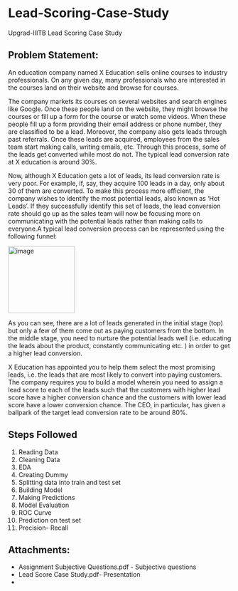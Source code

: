 # Lead-Scoring-Case-Study
Upgrad-IIITB Lead Scoring Case Study

## Problem Statement:

An education company named X Education sells online courses to industry professionals. On any given day, many professionals who are interested in the courses land on their website and browse for courses. 

The company markets its courses on several websites and search engines like Google. Once these people land on the website, they might browse the courses or fill up a form for the course or watch some videos. When these people fill up a form providing their email address or phone number, they are classified to be a lead. Moreover, the company also gets leads through past referrals. Once these leads are acquired, employees from the sales team start making calls, writing emails, etc. Through this process, some of the leads get converted while most do not. The typical lead conversion rate at X education is around 30%. 

Now, although X Education gets a lot of leads, its lead conversion rate is very poor. For example, if, say, they acquire 100 leads in a day, only about 30 of them are converted. To make this process more efficient, the company wishes to identify the most potential leads, also known as ‘Hot Leads’. If they successfully identify this set of leads, the lead conversion rate should go up as the sales team will now be focusing more on communicating with the potential leads rather than making calls to everyone.A typical lead conversion process can be represented using the following funnel:

<img width="150" alt="image" src="https://user-images.githubusercontent.com/65652207/196208881-71e2b08f-7f6c-4b91-899a-f29991894e89.png">

As you can see, there are a lot of leads generated in the initial stage (top) but only a few of them come out as paying customers from the bottom. In the middle stage, you need to nurture the potential leads well (i.e. educating the leads about the product, constantly communicating etc. ) in order to get a higher lead conversion.

X Education has appointed you to help them select the most promising leads, i.e. the leads that are most likely to convert into paying customers. The company requires you to build a model wherein you need to assign a lead score to each of the leads such that the customers with higher lead score have a higher conversion chance and the customers with lower lead score have a lower conversion chance. The CEO, in particular, has given a ballpark of the target lead conversion rate to be around 80%.

## Steps Followed
1. Reading Data
2. Cleaning Data
3. EDA
4. Creating Dummy 
5. Splitting data into train and test set
6. Building Model
7. Making Predictions
8. Model Evaluation
9. ROC Curve
10. Prediction on test set
11. Precision- Recall

## Attachments:
* Assignment Subjective Questions.pdf - Subjective questions
* Lead Score Case Study.pdf- Presentation
* 
